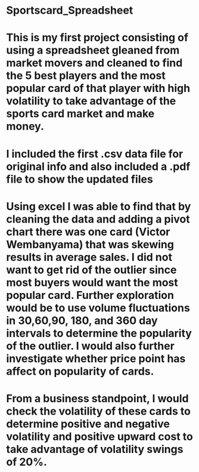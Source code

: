 # Sportscard_Spreadsheet
# This is my first project consisting of using a spreadsheet gleaned from market movers and cleaned to find the 5 best players and the most popular card of that player with high volatility to take advantage of the sports card market and make money. 
# I included the first .csv data file for original info and also included a .pdf file to show the updated files
# Using excel I was able to find that by cleaning the data and adding a pivot chart there was one card (Victor Wembanyama) that was skewing results in average sales. I did not want to get rid of the outlier since most buyers would want the most popular card. Further exploration would be to use volume fluctuations in 30,60,90, 180, and 360 day intervals to determine the popularity of the outlier. I would also further investigate whether price point has affect on popularity of cards. 
# From a business standpoint, I would check the volatility of these cards to determine positive and negative volatility and positive upward cost to take advantage of volatility swings of 20%.

